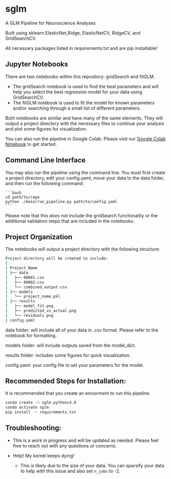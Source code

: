 sglm
==============================

A GLM Pipeline for Neuroscience Analyses

Built using sklearn.ElasticNet,Ridge, ElasticNetCV, RidgeCV, and GridSearchCV.

All necessary packages listed in requirements.txt and are pip installable!

## Jupyter Notebooks
There are two notebooks within this repository: gridSearch and fitGLM.
* The gridSearch notebook is used to find the best parameters and will help you select the best regression model for your data using GridSearchCV.
* The fitGLM notebook is used to fit the model for known parameters and/or searching through a small list of different parameters. 

Both notebooks are similar and have many of the same elements. They will output a project directory with the necessary files to continue your analysis
and plot some figures for visualization.

You can also run the pipeline in Google Colab. Please visit our [Google Colab Notebook](https://githubtocolab.com/jbwallace123/sabatini-glm-workflow/blob/main/notebooks/colab_grid_search_tutorial.ipynb) to get started.


## Command Line Interface
You may also run the pipeline using the command line. You must first create a project directory, edit your config.yaml, move your data to the data folder, and then run the following command:

    ```bash
    cd path/to/repo
    python ./main/run_pipeline.py path/to/config.yaml
    ```

Please note that this *does not* include the gridSearch functionality or the additional validation steps that are included in the notebooks.

## Project Organization

The notebooks will output a project directory with the following structure:

```bash
Project directory will be created to include: 
|
| Project_Name
| ├── data
|   ├── 00001.csv
|   ├── 00002.csv
|   └── combined_output.csv
| ├── models
|   └── project_name.pkl
| ├── results
|   ├── model_fit.png
|   ├── predicted_vs_actual.png
|   └── residuals.png
| config.yaml
```

data folder: will include all of your data in .csv format. Please refer to the notebook for formatting.

models folder: will include outputs saved from the model_dict.

results folder: includes some figures for quick visualization. 

config.yaml: your config file to set your parameters for the model. 

## Recommended Steps for Installation:

It is recommended that you create an enviorment to run this pipeline. 

```bash
conda create -n sglm python=3.9
conda activate sglm
pip install -r requirements.txt
```

## Troubleshooting:

* This is a work in progress and will be updated as needed. Please feel free to reach out with any questions or concerns.

* Help! My kernel keeps dying! 
    * This is likely due to the size of your data. You can sparsify your data to help with this issue and also set
    `n_jobs` to -2.
